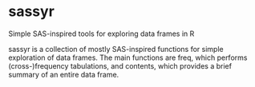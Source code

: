 sassyr
======

Simple SAS-inspired tools for exploring data frames in R

sassyr is a collection of mostly SAS-inspired functions for simple exploration of data frames.  The main functions are freq, which performs (cross-)frequency tabulations, and contents, which provides a brief summary of an entire data frame.
